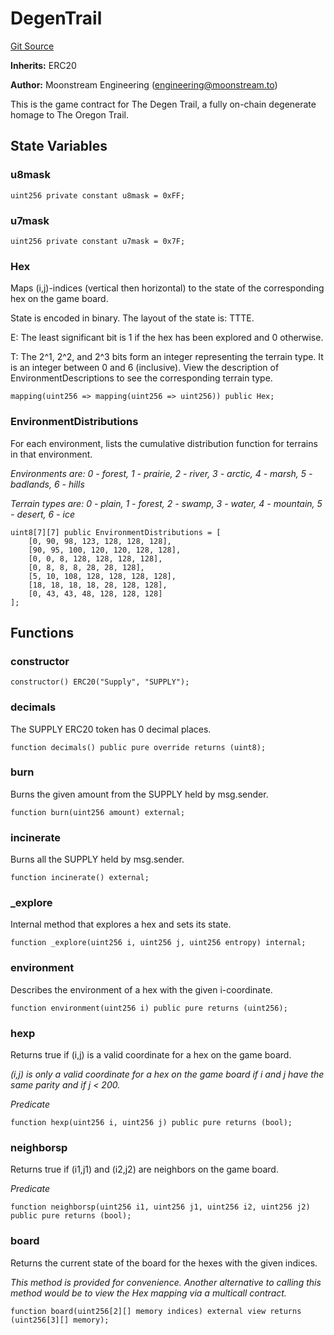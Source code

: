 # DegenTrail
[Git Source](https://github.com/moonstream-to/degen-trail/blob/164c88082ca1999f8a1328d32a6932d56e6441cc/src/Game.sol)

**Inherits:**
ERC20

**Author:**
Moonstream Engineering (engineering@moonstream.to)

This is the game contract for The Degen Trail, a fully on-chain degenerate homage to The Oregon
Trail.


## State Variables
### u8mask

```solidity
uint256 private constant u8mask = 0xFF;
```


### u7mask

```solidity
uint256 private constant u7mask = 0x7F;
```


### Hex
Maps (i,j)-indices (vertical then horizontal) to the state of the corresponding hex on the game board.

State is encoded in binary. The layout of the state is: TTTE.

E: The least significant bit is 1 if the hex has been explored and 0 otherwise.

T: The 2^1, 2^2, and 2^3 bits form an integer representing the terrain type. It is an integer between 0 and 6 (inclusive). View the description of EnvironmentDescriptions to see the corresponding terrain type.


```solidity
mapping(uint256 => mapping(uint256 => uint256)) public Hex;
```


### EnvironmentDistributions
For each environment, lists the cumulative distribution function for terrains in that environment.

*Environments are: 0 - forest, 1 - prairie, 2 - river, 3 - arctic, 4 - marsh, 5 - badlands, 6 - hills*

*Terrain types are: 0 - plain, 1 - forest, 2 - swamp, 3 - water, 4 - mountain, 5 - desert, 6 - ice*


```solidity
uint8[7][7] public EnvironmentDistributions = [
    [0, 90, 98, 123, 128, 128, 128],
    [90, 95, 100, 120, 120, 128, 128],
    [0, 0, 8, 128, 128, 128, 128],
    [0, 8, 8, 8, 28, 28, 128],
    [5, 10, 108, 128, 128, 128, 128],
    [18, 18, 18, 18, 28, 128, 128],
    [0, 43, 43, 48, 128, 128, 128]
];
```


## Functions
### constructor


```solidity
constructor() ERC20("Supply", "SUPPLY");
```

### decimals

The SUPPLY ERC20 token has 0 decimal places.


```solidity
function decimals() public pure override returns (uint8);
```

### burn

Burns the given amount from the SUPPLY held by msg.sender.


```solidity
function burn(uint256 amount) external;
```

### incinerate

Burns all the SUPPLY held by msg.sender.


```solidity
function incinerate() external;
```

### _explore

Internal method that explores a hex and sets its state.


```solidity
function _explore(uint256 i, uint256 j, uint256 entropy) internal;
```

### environment

Describes the environment of a hex with the given i-coordinate.


```solidity
function environment(uint256 i) public pure returns (uint256);
```

### hexp

Returns true if (i,j) is a valid coordinate for a hex on the game board.

*(i,j) is only a valid coordinate for a hex on the game board if i and j have the same parity and if j < 200.*

*Predicate*


```solidity
function hexp(uint256 i, uint256 j) public pure returns (bool);
```

### neighborsp

Returns true if (i1,j1) and (i2,j2) are neighbors on the game board.

*Predicate*


```solidity
function neighborsp(uint256 i1, uint256 j1, uint256 i2, uint256 j2) public pure returns (bool);
```

### board

Returns the current state of the board for the hexes with the given indices.

*This method is provided for convenience. Another alternative to calling this method would be to
view the Hex mapping via a multicall contract.*


```solidity
function board(uint256[2][] memory indices) external view returns (uint256[3][] memory);
```

